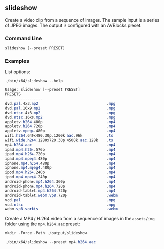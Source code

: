 ## slideshow

Create a video clip from a sequence of images. The sample input is a series of JPEG images. The output is configured with an AVBlocks preset.

### Command Line

```powershell
slideshow [--preset PRESET]
```


###	Examples

List options:

```powershell
./bin/x64/slideshow --help

Usage: slideshow [--preset PRESET]
PRESETS
-----------------
dvd.pal.4x3.mp2                               .mpg
dvd.pal.16x9.mp2                              .mpg
dvd.ntsc.4x3.mp2                              .mpg
dvd.ntsc.16x9.mp2                             .mpg
appletv.h264.480p                             .mp4
appletv.h264.720p                             .mp4
appletv.mpeg4.480p                            .mp4
wifi.h264.640x480.30p.1200k.aac.96k           .ts
wifi.wide.h264.1280x720.30p.4500k.aac.128k    .ts
mp4.h264.aac                                  .mp4
ipad.mp4.h264.576p                            .mp4
ipad.mp4.h264.720p                            .mp4
ipad.mp4.mpeg4.480p                           .mp4
iphone.mp4.h264.480p                          .mp4
iphone.mp4.mpeg4.480p                         .mp4
ipod.mp4.h264.240p                            .mp4
ipod.mp4.mpeg4.240p                           .mp4
android-phone.mp4.h264.360p                   .mp4
android-phone.mp4.h264.720p                   .mp4
android-tablet.mp4.h264.720p                  .mp4
android-tablet.webm.vp8.720p                  .webm
vcd.pal                                       .mpg
vcd.ntsc                                      .mpg
webm.vp8.vorbis                               .webm
```

Create a MP4 / H.264 video from a sequence of images in the `assets/img` folder using the `mp4.h264.aac` preset:

```powershell
mkdir -Force -Path ./output/slideshow

./bin/x64/slideshow --preset mp4.h264.aac
```
